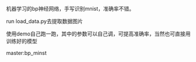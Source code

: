机器学习的bp神经网络，手写识别mnist，准确率不错。



run load_data.py去提取数据图片



使用demo自己跑一跑，其中的参数可以自己调，可提高准确率，当然也可直接用训练好的模型



master:bp_minst